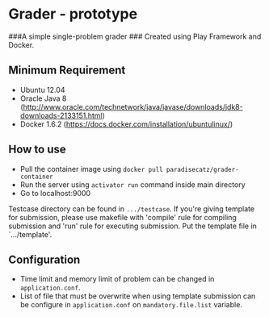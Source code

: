 Grader - prototype
=================================

###A simple single-problem grader ###
Created using Play Framework and Docker.

Minimum Requirement
-------------------
* Ubuntu 12.04
* Oracle Java 8 (<http://www.oracle.com/technetwork/java/javase/downloads/jdk8-downloads-2133151.html>)
* Docker 1.6.2 (<https://docs.docker.com/installation/ubuntulinux/>)

How to use
----------------
* Pull the container image using `docker pull paradisecatz/grader-container`
* Run the server using `activator run` command inside main directory
* Go to localhost:9000

Testcase directory can be found in `.../testcase`. If you're giving template for submission, please use makefile with 'compile' rule for compiling submission and 'run' rule for executing submission. Put the template file in `.../template'.

Configuration
----------------
* Time limit and memory limit of problem can be changed in `application.conf`.
* List of file that must be overwrite when using template submission can be configure in `application.conf` on `mandatory.file.list` variable.
